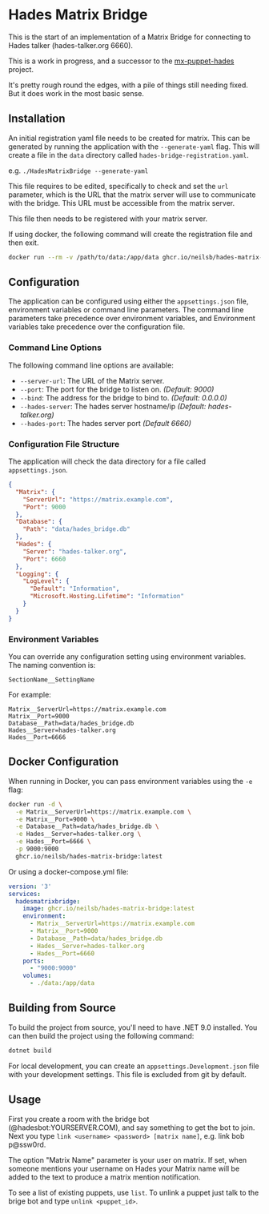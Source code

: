 # Hades Matrix Bridge

This is the start of an implementation of a Matrix Bridge for connecting to Hades talker (hades-talker.org 6660).  

This is a work in progress, and a successor to the [mx-puppet-hades](hhttps://github.com/neilsb/mx-puppet-hades) project.

It's pretty rough round the edges, with a pile of things still needing fixed.  But it does work in the most basic sense.

## Installation
An initial registration yaml file needs to be created for matrix.  This can be generated by running the application with the `--generate-yaml` flag.  This will create a file in the `data` directory called `hades-bridge-registration.yaml`.  

e.g. `./HadesMatrixBridge --generate-yaml`

This file requires to be edited, specifically to check and set the `url` parameter, which is the URL that the matrix server will use to communicate with the bridge.  This URL must be accessible from the matrix server.

This file then needs to be registered with your matrix server.  

If using docker, the following command will create the registration file and then exit.

```bash
docker run --rm -v /path/to/data:/app/data ghcr.io/neilsb/hades-matrix-bridge:latest --generate-yaml
```

## Configuration

The application can be configured using either the `appsettings.json` file, environment variables or command line parameters. The command line parameters take precedence over environment variables, and Environment variables take precedence over the configuration file.

### Command Line Options

The following command line options are available:

- `--server-url`: The URL of the Matrix server.
- `--port`: The port for the bridge to listen on.  _(Default: 9000)_
- `--bind`: The address for the bridge to bind to.  _(Default: 0.0.0.0)_
- `--hades-server`: The hades server hostname/ip  _(Default: hades-talker.org)_
- `--hades-port`: The hades server port _(Default 6660)_


### Configuration File Structure

The application will check the data directory for a file called `appsettings.json`. 

```json
{
  "Matrix": {
    "ServerUrl": "https://matrix.example.com",
    "Port": 9000
  },
  "Database": {
    "Path": "data/hades_bridge.db"
  },
  "Hades": {
    "Server": "hades-talker.org",
    "Port": 6660
  },
  "Logging": {
    "LogLevel": {
      "Default": "Information",
      "Microsoft.Hosting.Lifetime": "Information"
    }
  }
}
```
### Environment Variables

You can override any configuration setting using environment variables. The naming convention is:

```
SectionName__SettingName
```

For example:

```
Matrix__ServerUrl=https://matrix.example.com
Matrix__Port=9000
Database__Path=data/hades_bridge.db
Hades__Server=hades-talker.org
Hades__Port=6666
```

## Docker Configuration

When running in Docker, you can pass environment variables using the `-e` flag:

```bash
docker run -d \
  -e Matrix__ServerUrl=https://matrix.example.com \
  -e Matrix__Port=9000 \
  -e Database__Path=data/hades_bridge.db \
  -e Hades__Server=hades-talker.org \
  -e Hades__Port=6666 \
  -p 9000:9000 
  ghcr.io/neilsb/hades-matrix-bridge:latest
```

Or using a docker-compose.yml file:

```yaml
version: '3'
services:
  hadesmatrixbridge:
    image: ghcr.io/neilsb/hades-matrix-bridge:latest
    environment:
      - Matrix__ServerUrl=https://matrix.example.com
      - Matrix__Port=9000
      - Database__Path=data/hades_bridge.db
      - Hades__Server=hades-talker.org
      - Hades__Port=6660
    ports:
      - "9000:9000"
    volumes:
      - ./data:/app/data
```

## Building from Source

To build the project from source, you'll need to have .NET 9.0 installed. You can then build the project using the following command:

```bash
dotnet build
```

For local development, you can create an `appsettings.Development.json` file with your development settings. This file is excluded from git by default.

## Usage
First you create a room with the bridge bot (@hadesbot:YOURSERVER.COM), and say something to get the bot to join. Next you type `link <username> <password> [matrix name]`, e.g. link bob p@ssw0rd.

The option "Matrix Name" parameter is your user on matrix. If set, when someone mentions your username on Hades your Matrix name will be added to the text to produce a matrix mention notification.

To see a list of existing puppets, use `list`.  To unlink a puppet just talk to the brige bot and type `unlink <puppet_id>`.